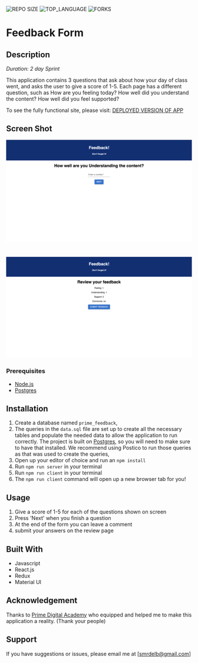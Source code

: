 ![REPO SIZE](https://img.shields.io/github/repo-size/scottbromander/the_marketplace.svg?style=flat-square)
![TOP_LANGUAGE](https://img.shields.io/github/languages/top/scottbromander/the_marketplace.svg?style=flat-square)
![FORKS](https://img.shields.io/github/forks/scottbromander/the_marketplace.svg?style=social)

# Feedback Form

## Description

_Duration: 2 day Sprint_

This application contains 3 questions that ask about how your day of class went, and asks the user to give a score of 1-5. Each page has a different question, such as How are you feeling today? How well did you understand the content? How well did you feel supported?


To see the fully functional site, please visit: [DEPLOYED VERSION OF APP](www.heroku.com)

## Screen Shot

![screenshot_01](./wireframes/screenshot_01.png)
#
![screenshot_02](./wireframes/screenshot_02.png)

### Prerequisites

- [Node.js](https://nodejs.org/en/)
- [Postgres](https://www.postgresql.org/download/)

## Installation

1. Create a database named `prime_feedback`,
2. The queries in the `data.sql` file are set up to create all the necessary tables and populate the needed data to allow the application to run correctly. The project is built on [Postgres](https://www.postgresql.org/download/), so you will need to make sure to have that installed. We recommend using Postico to run those queries as that was used to create the queries, 
3. Open up your editor of choice and run an `npm install`
4. Run `npm run server` in your terminal
5. Run `npm run client` in your terminal
6. The `npm run client` command will open up a new browser tab for you!

## Usage

1. Give a score of 1-5 for each of the questions shown on screen
2. Press 'Next' when you finish a question 
3. At the end of the form you can leave a comment
4. submit your answers on the review page


## Built With
- Javascript
- React.js
- Redux
- Material UI

## Acknowledgement
Thanks to [Prime Digital Academy](www.primeacademy.io) who equipped and helped me to make this application a reality. (Thank your people)

## Support
If you have suggestions or issues, please email me at [smrdelb@gmail.com]